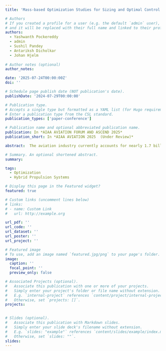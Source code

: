 ```yaml
---
title: 'Mass-based Optimization Studies for Sizing and Optimal Control of Hybrid Fuel Cell-Battery System for Commercial Airliners'

# Authors
# If you created a profile for a user (e.g. the default `admin` user), write the username (folder name) here
# and it will be replaced with their full name and linked to their profile.
authors:
  - Yashwanth Pockereddy
  - admin
  - Sushil Pandey
  - Antariksh Dicholkar
  - Johan Hjelm
  
# Author notes (optional)
author_notes:

date: '2025-07-24T00:00:00Z'
doi: ''

# Schedule page publish date (NOT publication's date).
publishDate: '2024-07-29T00:00:00'

# Publication type.
# Accepts a single type but formatted as a YAML list (for Hugo requirements).
# Enter a publication type from the CSL standard.
publication_types: ['paper-conference']

# Publication name and optional abbreviated publication name.
publication: In *AIAA AVIATION FORUM AND ASCEND 2025*
publication_short: In *AIAA AVIATION 2025  (Under Review)*

abstract:  The aviation industry currently accounts for nearly 1.7 billion tons of CO2 and non-CO2 emissions, which is projected to quadruple by the year 2050. In order to remediate these issues there exists an urgent need to decarbonize these sectors, for which batteries and fuel cell integrated systems are some alternative propulsion technologies currently being explored in the aviation sector. Integrating these systems however requires careful sizing and optimal control of the systems to minimize their mass, volume, or cost. In this study, a mass-based sizing and optimal control framework, using Dymos and OpenMDAO, was developed to size integrated fuel cell-battery systems for commercial airliners. It was used to optimize the mass of the powertrain system at provided constraints for the battery and fuel-cell systems, as well as operational power-profile requirements. An optimized split ratio for an integrated powertrain was also determined to define how to split the power between the fuel cell and the battery to meet the continuous power requirement profile. As a part of the study, optimization studies were performed for propulsion power time series of different short-, medium-, and long-haul airliners at multiple operating ranges with different gravimetric efficiencies of the hydrogen storage tank, specific powers of the fuel cell stack, and energy densities of the battery system. The study then presents a comparative analysis of the optimization results and discusses the suitability of the integrated powertrain system for different aircraft types and ranges in terms of take-off mass and retained passenger capacity. Initial results show that at lower operational range beyond 2 kW/kg of fuel cell stack specific power, the split ratios decrease with an increase in battery energy density. For the operational range of 900 NM, the split ratios decrease strongly with increase in battery energy density compared to lower operational range of 300 NM.

# Summary. An optional shortened abstract.
summary:

tags:
  - Optimization
  - Hybrid Propulsion Systems

# Display this page in the Featured widget?
featured: true

# Custom links (uncomment lines below)
# links:
# - name: Custom Link
#   url: http://example.org

url_pdf: ''
url_code: ''
url_dataset: ''
url_poster: ''
url_project: ''

# Featured image
# To use, add an image named `featured.jpg/png` to your page's folder.
image:
  caption: ''
  focal_point: ''
  preview_only: false

# Associated Projects (optional).
#   Associate this publication with one or more of your projects.
#   Simply enter your project's folder or file name without extension.
#   E.g. `internal-project` references `content/project/internal-project/index.md`.
#   Otherwise, set `projects: []`.
projects:
  

# Slides (optional).
#   Associate this publication with Markdown slides.
#   Simply enter your slide deck's filename without extension.
#   E.g. `slides: "example"` references `content/slides/example/index.md`.
#   Otherwise, set `slides: ""`.
slides: 
---
```

